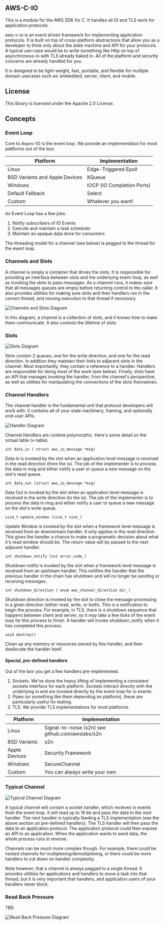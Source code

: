 ## AWS-C-IO

This is a module for the AWS SDK for C. It handles all IO and TLS work for application protocols. 

aws-c-io is an event driven framework for implementing application protocols. It is built on top of
cross-platform abstractions that allow you as a developer to think only about the state machine and API
for your protocols. A typical use-case would be to write something like Http on top of asynchronous-io
with TLS already baked in. All of the platform and security concerns are already handled for you.

It is designed to be light-weight, fast, portable, and flexible for multiple domain usecases such as:
embedded, server, client, and mobile.

## License

This library is licensed under the Apache 2.0 License. 

## Concepts

### Event Loop
Core to Async-IO is the event loop. We provide an implementation for most platforms out of the box:

Platform | Implementation
--- | ---
Linux | Edge-Triggered Epoll
BSD Variants and Apple Devices | KQueue
Windows | IOCP (IO Completion Ports)
Default Fallback | Select
Custom | Whatever you want!

An Event Loop has a few jobs.

1. Notify subscribers of IO Events
2. Execute and maintain a task scheduler
3. Maintain an opaque data store for consumers

The threading model for a channel (see below) is pegged to the thread for the event loop.

### Channels and Slots
A channel is simply a container that drives the slots. It is responsible for providing an interface
between slots and the underlying event-loop, as well as invoking the slots to pass messages. As a channel 
runs, it makes sure that all messages queues are empty before returning control to the caller. It also provides
utilities for making sure slots and their handlers run in the correct thread, and moving execution to that thread
if necessary.

![Channels and Slots Diagram](docs/images/channels_slots.png)

In this diagram, a channel is a collection of slots, and it knows how to make them communicate. It also controls the 
lifetime of slots.

### Slots
![Slots Diagram](docs/images/slots.png)

Slots contain 2 queues, one for the write direction, and one for the read direction. In addition they maintain their links
to adjacent slots in the channel. Most importantly, they contain a reference to a handler. Handlers are responsible for doing
most of the work (see below). Finally, slots have an API that manages invoking the handler, from the channel's perspective, as well
as utilities for manipulating the connections of the slots themselves.

### Channel Handlers
The channel handler is the fundamental unit that protocol developers will work with. It contains all of your
state machinery, framing, and optionally end-user APIs.

![Handler Diagram](docs/images/handler.png)

Channel Handlers are runtime polymorphic. Here's some detail on the virtual table (v-table).

`int data_in ( struct aws_io_message *msg)`

Data in is invoked by the slot when an application level message is received in the read direction (from the io).
The job of the implementer is to process the data in msg and either notify a user or queue a new message on the slot's
read queue.

`int data_out (struct aws_io_message *msg)`

Data Out is invoked by the slot when an application level message is received in the write direction (to the io).
The job of the implementer is to process the data in msg and either notify a user or queue a new message on the slot's
write queue.

`size_t update_window (size_t size_)`

Update Window is invoked by the slot when a framework level message is received from an downstream handler.
It only applies in the read direction. This gives the handler a chance to make a programatic decision about 
what it's read window should be. The return value will be passed to the next adjacent handler.

`int shutdown_notify (int error_code_)`

Shutdown notify is invoked by the slot when a framework level message is received from an upstream handler.
This notifies the handler that the previous handler in the chain has shutdown and will no longer be sending or
receiving messages.

`int shutdown_direction ( enum aws_channel_direction dir_)`

Shutdown direction is invoked by the slot to close the message processing in a given direction (either read, write, or both).
This is a notification to begin the process. For example, in TLS, there is a shutdown sequence that happens between client and server,
so it may take a few ticks of the event loop for this process to finish. A handler will invoke shutdown_notify when it has
completed this process.

`void destroy()`

Clean up any memory or resources owned by this handler, and then deallocate the handler itself.

#### Special, pre-defined handlers
Out of the box you get a few handlers pre-implemented.
1. Sockets. We've done the heavy lifting of implementing a consistent sockets interface for each platform.
Sockets interact directly with the underlying io and are invoked directly by the event loop for io events.
2. Pipes (or something like them depending on platform), these are particularly useful for testing.
3. TLS. We provide TLS implementations for most platforms.

Platform | Implementation
--- | ---
Linux | Signal-to-noise (s2n) see github.com/awslabs/s2n
BSD Variants | s2n
Apple Devices | Security Framework
Windows | SecureChannel
Custom | You can always write your own

### Typical Channel
![Typical Channel Diagram](docs/images/typical_channel.png)

A typical channel will contain a socket handler, which recieves io events from the event loop.
It will read up to 16 kb and pass the data to the next handler. The next handler is typically 
feeding a TLS implementation (see the above section on pre-defined handlers). The TLS handler
will then pass the data to an application protocol. The application protocol could then expose an
API to an application. When the application wants to send data, the whole process runs in reverse.

Channels can be much more complex though. For example, there could be nested channels for multiplexing/demultiplexing,
or there could be more handlers to cut down on handler complexity.

Note however, that a channel is always pegged to a single thread. It provides utilities for applications and
handlers to move a task into that thread, but it is very important that handlers, and application users
of your handlers never block.

### Read Back Pressure

TBD

![Read Back Pressure Diagram](docs/images/read_backpressure.png)
